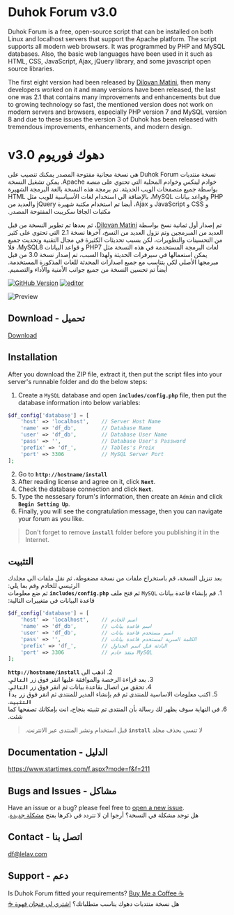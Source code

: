 # Duhok Forum v3.0
Duhok Forum is a free, open-source script that can be installed on both Linux and localhost servers that support the Apache platform. The script supports all modern web browsers. It was programmed by PHP and MySQL databases. Also, the basic web languages have been used in it such as HTML, CSS, JavaScript, Ajax, jQuery library, and some javascript open source libraries.

The first eight version had been released by [Dilovan Matini](http://dilovanmatini.com), then many developers worked on it and many versions have been released, the last one was 2.1 that contains many improvements and enhancements but due to growing technology so fast, the mentioned version does not work on modern servers and browsers, especially PHP version 7 and MySQL version 8 and due to these issues the version 3 of Duhok has been released with tremendous improvements, enhancements, and modern design.

# &#x202b;دهوك فوريوم v3.0
&#x202b;نسخة منتديات Duhok Forum هي نسخة مجانية مفتوحة المصدر يمكنك تنصيب على خوادم لينكس وخوادم المحلية التي تحتوي على منصة Apache. يمكن تشغيل النسخة بواسطة جميع متصفحات الويب الحديثة. تم برمجة هذه النسخة بالغة البرمجة الشهيرة PHP وقواعد بيانات MySQL، بالإضافة الى استخدام لغات الأسياسية للويب مثل HTML و CSS و JavaScript و Ajax، أيضا تم استخدام مكتبة شهيرة jQuery والعديد من مكتبات الجافا سكريبت المفتوحة المصدر.

تم إصدار أول ثمانية نسخ بواسطة&#x202b; [Dilovan Matini](http://dilovanmatini.com)، ثم بعدها تم تطوير النسخة من قبل العديد من المبرمجين وتم نزول العديد من النسخ، آخرها نسخة 2.1 التي تحتوي على كثير من التحسينات والتطويرات، لكن بسبب تحديثات الكثيرة في مجال التقنية وتحديث جميع لغات البرمجة المستخدمة في هذه النسخة مثل PHP7 و قواعد البيانات MySQL8، فلا يمكن استعمالها في سيرفرات الحديثة ولهذا السبب، تم إصدار نسخة 3.0 من قبل مبرمجها الأصلي لكي يتناسب مع جميع اصدارات المحدثة للغات المذكورة المستخدمة. أيضاً تم تحسين النسخة من جميع جوانب الأمنية والأداء والتصميم.

[![GitHub Version](https://img.shields.io/github/v/tag/dilovanmatini/duhok-forum)](https://github.com/dilovanmatini/duhok-forum/releases)
[![editor](https://img.shields.io/badge/editor-vscode-blue)](https://code.visualstudio.com/)

![Preview](https://repository-images.githubusercontent.com/324770043/500d6e80-4c34-11eb-9563-967e32b1c16a)

## Download - تحميل
[Download](https://github.com/dilovanmatini/duhok-forum/releases)

## Installation
After you download the ZIP file, extract it, then put the script files into your server's runnable folder and do the below steps:
1. Create a `MySQL` database and open **`includes/config.php`** file, then put the database information into below variables:
```php
$df_config['database'] = [
    'host' => 'localhost',    // Server Host Name
    'name' => 'df_db',        // Database Name
    'user' => 'df_db',        // Database User Name
    'pass' => '',             // Database User's Password
    'prefix' => 'df_',        // Tables's Preix
    'port' => 3306            // MySQL Server Port
];
```
2. Go to **`http://hostname/install`**
3. After reading license and agree on it, click **`Next`**.
4. Check the database connection and click **`Next`**.
5. Type the nessesary forum's information, then create an `Admin` and click **`Begin Setting Up`**.
6. Finally, you will see the congratulation message, then you can navigate your forum as you like.
>Don't forget to remove **`install`** folder before you publishing it in the Internet.

## التثبيت
&#x202b;بعد تنزيل النسخة، قم باستخراج ملفات من نسخة مضغوطة، ثم نقل ملفات الى مجلدك الرئيسي للخادم وقم بما يلي:\
&#x202b;1. قم بإنشاء قاعدة بيانات `MySQL` ثم فتح ملف **`includes/config.php`** ثم ضع معلومات قاعدة البيانات في متغييرات التالية:
```php
$df_config['database'] = [
    'host' => 'localhost',    // اسم الخادم
    'name' => 'df_db',        // اسم قاعدة بيانات
    'user' => 'df_db',        // اسم مستخدم قاعدة بيانات
    'pass' => '',             // الكلمة السرية لمستخدم قاعدة بيانات
    'prefix' => 'df_',        // البادئة قبل اسم الجداول
    'port' => 3306            // منفذ خادم MySQL
];
```
&#x202b;2. اذهب الى **`http://hostname/install`**\
&#x202b;3. بعد قراءة الرخصة والموافقة عليها انقر فوق زر **`التالي`**.\
&#x202b;4. تحقق من اتصال بقاعدة بيانات ثم انقر فوق زر **`التالي`**.\
&#x202b;5. اكتب معلومات الاساسية للمنتدى ثم قم بإنشاء المدير للمنتدى ثم انقر فوق زر **`بدأ التثبيت`**.\
&#x202b;6. في النهاية سوف يظهر لك رسالة بأن المنتدى تم تثبيته بنجاح، انت بإمكانك تصفحها كما شئت.
>&#x202b;لا تنسى بحذف مجلد **`install`** قبل استخدام ونشر المنتدى عبر الانترنت.

## Documentation - الدليل
<https://www.startimes.com/f.aspx?mode=f&f=211>

## Bugs and Issues - مشاكل
Have an issue or a bug? please feel free to [open a new issue](https://github.com/dilovanmatini/duhok-forum/issues/new).\
هل توجد مشكلة في النسخة؟ أرجوا ان لا تتردد في ذكرها بفتح [مشكلة جديدة&#x202b;](https://github.com/dilovanmatini/duhok-forum/issues/new).


## Contact - اتصل بنا
df@lelav.com

## Support - دعم
Is Duhok Forum fitted your requirements?  [Buy Me a Coffee ☕](https://www.paypal.me/DilovanMatini)\
&#x202b;هل نسخة منتديات دهوك يناسب متطلباتك؟  [اشتري لي فنجان قهوة ☕](https://www.paypal.me/DilovanMatini)
